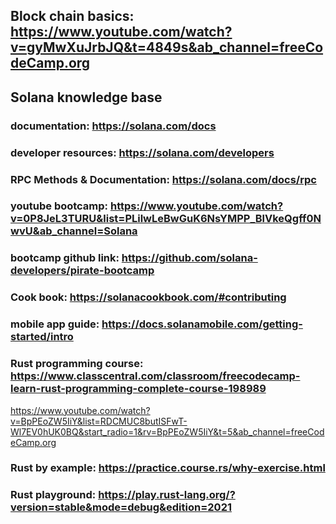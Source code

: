 ## Block chain basics: https://www.youtube.com/watch?v=gyMwXuJrbJQ&t=4849s&ab_channel=freeCodeCamp.org

## Solana knowledge base

### documentation: https://solana.com/docs

### developer resources: https://solana.com/developers

### RPC Methods & Documentation: https://solana.com/docs/rpc

### youtube bootcamp: https://www.youtube.com/watch?v=0P8JeL3TURU&list=PLilwLeBwGuK6NsYMPP_BlVkeQgff0NwvU&ab_channel=Solana

### bootcamp github link: https://github.com/solana-developers/pirate-bootcamp

### Cook book: https://solanacookbook.com/#contributing

### mobile app guide: https://docs.solanamobile.com/getting-started/intro

### Rust programming course: https://www.classcentral.com/classroom/freecodecamp-learn-rust-programming-complete-course-198989

https://www.youtube.com/watch?v=BpPEoZW5IiY&list=RDCMUC8butISFwT-Wl7EV0hUK0BQ&start_radio=1&rv=BpPEoZW5IiY&t=5&ab_channel=freeCodeCamp.org

### Rust by example: https://practice.course.rs/why-exercise.html

### Rust playground: https://play.rust-lang.org/?version=stable&mode=debug&edition=2021
